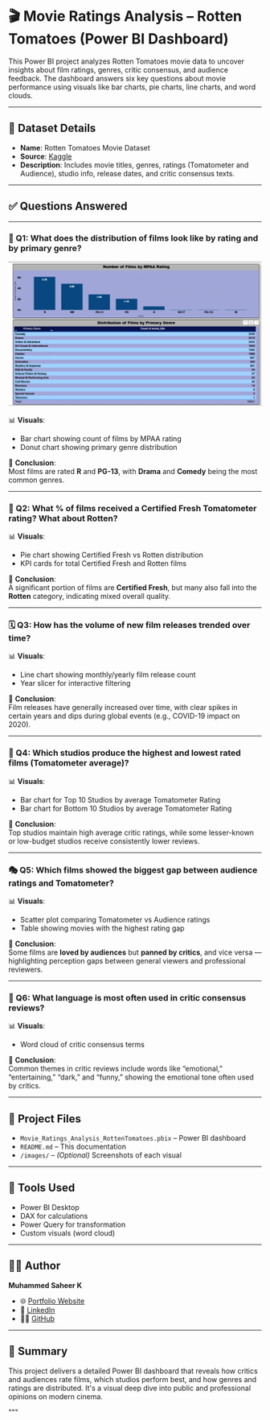# 🎬 Movie Ratings Analysis – Rotten Tomatoes (Power BI Dashboard)

This Power BI project analyzes Rotten Tomatoes movie data to uncover insights about film ratings, genres, critic consensus, and audience feedback. The dashboard answers six key questions about movie performance using visuals like bar charts, pie charts, line charts, and word clouds.

---

## 📁 Dataset Details
- **Name**: Rotten Tomatoes Movie Dataset
- **Source**: [Kaggle](https://www.kaggle.com/datasets/shivavashishtha/movies-data)
- **Description**: Includes movie titles, genres, ratings (Tomatometer and Audience), studio info, release dates, and critic consensus texts.

---

## ✅ Questions Answered

---

### 🎯 Q1: What does the distribution of films look like by rating and by primary genre?
![Q1 Visual](https://github.com/muhammed-saheer/CS-5_Movie-Ratings-Analysis-python-/blob/main/images/Film%20Distribution.png)

📊 **Visuals**:  
- Bar chart showing count of films by MPAA rating  
- Donut chart showing primary genre distribution

📝 **Conclusion**:  
Most films are rated **R** and **PG-13**, with **Drama** and **Comedy** being the most common genres.

---

### 🍅 Q2: What % of films received a Certified Fresh Tomatometer rating? What about Rotten?

📊 **Visuals**:  
- Pie chart showing Certified Fresh vs Rotten distribution  
- KPI cards for total Certified Fresh and Rotten films

📝 **Conclusion**:  
A significant portion of films are **Certified Fresh**, but many also fall into the **Rotten** category, indicating mixed overall quality.

---

### 🗓️ Q3: How has the volume of new film releases trended over time?

📊 **Visuals**:  
- Line chart showing monthly/yearly film release count  
- Year slicer for interactive filtering

📝 **Conclusion**:  
Film releases have generally increased over time, with clear spikes in certain years and dips during global events (e.g., COVID-19 impact on 2020).

---

### 🏢 Q4: Which studios produce the highest and lowest rated films (Tomatometer average)?

📊 **Visuals**:  
- Bar chart for Top 10 Studios by average Tomatometer Rating  
- Bar chart for Bottom 10 Studios by average Tomatometer Rating

📝 **Conclusion**:  
Top studios maintain high average critic ratings, while some lesser-known or low-budget studios receive consistently lower reviews.

---

### 🎭 Q5: Which films showed the biggest gap between audience ratings and Tomatometer?

📊 **Visuals**:  
- Scatter plot comparing Tomatometer vs Audience ratings  
- Table showing movies with the highest rating gap

📝 **Conclusion**:  
Some films are **loved by audiences** but **panned by critics**, and vice versa — highlighting perception gaps between general viewers and professional reviewers.

---

### 📝 Q6: What language is most often used in critic consensus reviews?

📊 **Visuals**:  
- Word cloud of critic consensus terms

📝 **Conclusion**:  
Common themes in critic reviews include words like “emotional,” “entertaining,” “dark,” and “funny,” showing the emotional tone often used by critics.

---

## 📂 Project Files

- `Movie_Ratings_Analysis_RottenTomatoes.pbix` – Power BI dashboard  
- `README.md` – This documentation  
- `/images/` – *(Optional)* Screenshots of each visual

---

## 🧰 Tools Used

- Power BI Desktop  
- DAX for calculations  
- Power Query for transformation  
- Custom visuals (word cloud)

---

## 👨‍💻 Author

**Muhammed Saheer K**  
- 🌐 [Portfolio Website](https://muhammed-saheer.github.io/muhammedsaheer.github.io/)  
- 💼 [LinkedIn](https://www.linkedin.com/in/muhammed-saheer-k-34a7372a8/)  
- 🧑‍💻 [GitHub](https://github.com/muhammed-saheer)

---

## 📌 Summary

This project delivers a detailed Power BI dashboard that reveals how critics and audiences rate films, which studios perform best, and how genres and ratings are distributed. It's a visual deep dive into public and professional opinions on modern cinema.

"""
